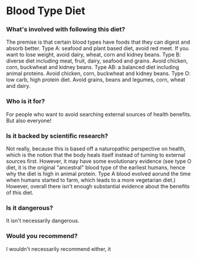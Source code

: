 # Blood Type Diet
### What's involved with following this diet? 
The premise is that certain blood types have foods that they can digest and absorb better. 
Type A: seafood and plant based diet, avoid red meet. If you want to lose weight, avoid dairy, wheat, corn and kidney beans. 
Type B: diverse diet including meat, fruit, dairy, seafood and grains. Avoid chicken, corn, buckwheat and kidney beans. 
Type AB: a balanced diet including animal proteins. Avoid chicken, corn, buckwheat and kidney beans. 
Type O: low carb, high protein diet. Avoid grains, beans and legumes, corn, wheat and dairy. 
### Who is it for? 
For people who want to avoid searching external sources of health benefits. But also everyone! 
### Is it backed by scientific research? 
Not really, because this is based off a naturopathic perspective on health, which is the notion that the body heals itself instead of turning to external sources first. 
However, it may have some evolutionary evidence (see type O diet, it is the original "ancestral" blood type of the earliest humans, hence why the diet is high in animal protein. Type A blood evolved aorund the time when humans started to farm, which leads to a more vegetarian diet.)
However, overall there isn't enough substantial evidence about the benefits of this diet. 
### Is it dangerous? 
It isn't necessarily dangerous. 
### Would you recommend? 
I wouldn't necessarily recommend either, it 